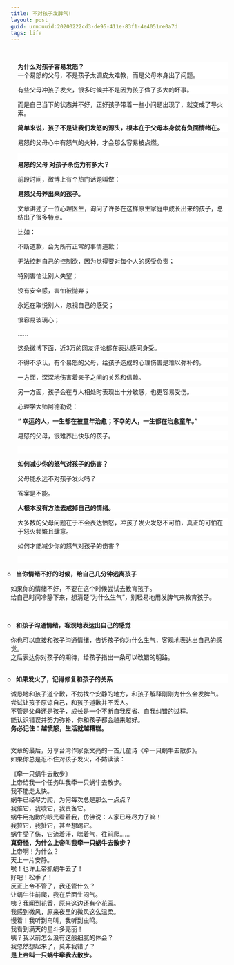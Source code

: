 ```yaml
---
title: 不对孩子发脾气!
layout: post
guid: urn:uuid:20200222cd3-de95-411e-83f1-4e4051re0a7d
tags: life 
---
```

<p>
	<br />
</p>
<p class="MsoNormal" style="margin-left:12.0pt;background:white;">
	<b>为什么对孩子容易发怒？</b><br />
<span>一个易怒的父母，不是孩子太调皮太难教，而是父母本身出了问题。</span>
</p>
<p class="MsoNormal" style="margin-left:12.0pt;background:white;">
	<span>有些父母冲孩子发火，很多时候并不是因为孩子做了多大的坏事。</span>
</p>
<p class="MsoNormal" style="margin-left:12.0pt;background:white;">
	而是自己当下的状态并不好，正好孩子带着一些小问题出现了，就变成了导火索。
</p>
<p class="MsoNormal" style="margin-left:12.0pt;background:white;">
	<b>简单来说，孩子不是让我们发怒的源头，根本在于父母本身就有负面情绪在。</b>
</p>
<p class="MsoNormal" style="margin-left:12.0pt;background:white;">
	<span>易怒的父母心中有怒气的火种，才会那么容易被点燃。</span>
</p>
<p class="MsoNormal" style="margin-left:12.0pt;background:white;">
	<br />
<b>易怒的父母</b><b> </b><b>对孩子杀伤力有多大？</b>
</p>
<p class="MsoNormal" style="margin-left:12.0pt;background:white;">
	<span>前段时间，微博上有个热门话题叫做：</span>
</p>
<p class="MsoNormal" style="margin-left:12.0pt;background:white;">
	<b>易怒父母养出来的孩子。</b>
</p>
<p class="MsoNormal" style="margin-left:12.0pt;background:white;">
	文章讲述了一位心理医生，询问了许多在这样原生家庭中成长出来的孩子，总结出了很多特点。
</p>
<p class="MsoNormal" style="margin-left:12.0pt;background:white;">
	比如：
</p>
<p class="MsoNormal" style="margin-left:12.0pt;background:white;">
	不断道歉，会为所有正常的事情道歉；
</p>
<p class="MsoNormal" style="margin-left:12.0pt;background:white;">
	无法控制自己的控制欲，因为觉得要对每个人的感受负责；
</p>
<p class="MsoNormal" style="margin-left:12.0pt;background:white;">
	特别害怕让别人失望；
</p>
<p class="MsoNormal" style="margin-left:12.0pt;background:white;">
	没有安全感，害怕被抛弃；
</p>
<p class="MsoNormal" style="margin-left:12.0pt;background:white;">
	永远在取悦别人，忽视自己的感受；
</p>
<p class="MsoNormal" style="margin-left:12.0pt;background:white;">
	很容易玻璃心；
</p>
<p class="MsoNormal" style="margin-left:12.0pt;background:white;">
	......
</p>
<p class="MsoNormal" style="margin-left:12.0pt;background:white;">
	这条微博下面，近3万的网友评论都在表达感同身受。
</p>
<p class="MsoNormal" style="margin-left:12.0pt;background:white;">
	<span>不得不承认，有个易怒的父母，给孩子造成的心理伤害是难以弥补的。</span>
</p>
<p class="MsoNormal" style="margin-left:12.0pt;background:white;">
	一方面，深深地伤害着亲子之间的关系和信赖。
</p>
<p class="MsoNormal" style="margin-left:12.0pt;background:white;">
	<span>另一方面，孩子会在与人相处时表现出十分敏感，也更容易受伤。</span>
</p>
<p class="MsoNormal" style="margin-left:12.0pt;background:white;">
	心理学大师阿德勒说：
</p>
<p class="MsoNormal" style="margin-left:12.0pt;background:white;">
	<b>“ 幸运的人，一生都在被童年治愈；不幸的人，一生都在治愈童年。”</b>
</p>
<p class="MsoNormal" style="margin-left:12.0pt;background:white;">
	<span>易怒的父母，很难养出快乐的孩子。</span>
</p>
<p class="MsoNormal" style="margin-left:12.0pt;background:white;">
	<br />
</p>
<p class="MsoNormal" style="margin-left:12.0pt;background:white;">
	<b>如何减少你的怒气对孩子的伤害？</b>
</p>
<p class="MsoNormal" style="margin-left:12.0pt;background:white;">
	父母能永远不对孩子发火吗？
</p>
<p class="MsoNormal" style="margin-left:12.0pt;background:white;">
	答案是不能。
</p>
<p class="MsoNormal" style="margin-left:12.0pt;background:white;">
	<b>人根本没有方法去戒掉自己的情绪。</b>
</p>
<p class="MsoNormal" style="margin-left:12.0pt;background:white;">
	大多数的父母问题在于不会表达愤怒，冲孩子发火发怒不可怕，真正的可怕在于怒火频繁且肆意。
</p>
<p class="MsoNormal" style="margin-left:12.0pt;background:white;">
	如何才能减少你的怒气对孩子的伤害？
</p>
<p class="MsoNormal" style="margin-left:12.0pt;background:white;">
	<br />
</p>
<p class="MsoNormal" style="margin-left:12.0pt;text-indent:-.25in;background:white;">
	o&nbsp;&nbsp; <b>当你情绪不好的时候，给自己几分钟远离孩子</b><b></b>
</p>
<p class="MsoNormal" align="left" style="text-align:left;">
	如果你的情绪不好，不要在这个时候尝试去教育孩子。<br />
给自己时间冷静下来，想清楚“为什么生气”，别轻易地用发脾气来教育孩子。
</p>
<p class="MsoNormal" align="left" style="text-align:left;">
	<br />
</p>
<p class="MsoNormal" style="margin-left:12.0pt;text-indent:-.25in;background:white;">
	o&nbsp;&nbsp; <b>和孩子沟通情绪，客观地表达出自己的感觉</b><b></b>
</p>
<p class="MsoNormal" align="left" style="text-align:left;">
	你也可以直接和孩子沟通情绪，告诉孩子你为什么生气，客观地表达出自己的感觉。<br />
之后表达你对孩子的期待，给孩子指出一条可以改错的明路。<br />
<b><br />
</b>
</p>
<p class="MsoNormal" style="margin-left:12.0pt;text-indent:-.25in;background:white;">
	o&nbsp;&nbsp; <b>如果发火了，记得修复和孩子的关系</b><b></b>
</p>
<p class="MsoNormal" align="left" style="text-align:left;">
	诚恳地和孩子道个歉，不妨找个安静的地方，和孩子解释刚刚为什么会发脾气。<br />
尝试让孩子原谅自己，和孩子道歉并不丢人。<br />
不管是父母还是孩子，成长是一个不断自我反省、自我纠错的过程。<br />
能认识错误并努力弥补，你和孩子都会越来越好。<br />
<b>务必记住：越愤怒，生活就越糟糕。</b><b></b>
</p>
<p class="MsoNormal" align="left" style="text-align:left;">
	<br />
文章的最后，分享台湾作家张文亮的一首儿童诗《牵一只蜗牛去散步》。<br />
如果你总是忍不住对孩子发火，不妨读读：
</p>
<p class="MsoNormal" align="left" style="text-align:left;">
	《牵一只蜗牛去散步》<br />
上帝给我一个任务叫我牵一只蜗牛去散步。<br />
我不能走太快。<br />
蜗牛已经尽力爬，为何每次总是那么一点点？<br />
我催它，我唬它，我责备它。<br />
蜗牛用抱歉的眼光看着我，仿佛说：人家已经尽力了嘛！<br />
我拉它，我扯它，甚至想踢它。<br />
蜗牛受了伤，它流着汗，喘着气，往前爬……<br />
<b>真奇怪，为什么上帝叫我牵一只蜗牛去散步？</b><br />
上帝啊！为什么？<br />
天上一片安静。<br />
唉！也许上帝抓蜗牛去了！<br />
好吧！松手了！<br />
反正上帝不管了，我还管什么？<br />
让蜗牛往前爬，我在后面生闷气。<br />
咦？我闻到花香，原来这边还有个花园。<br />
我感到微风，原来夜里的微风这么温柔。<br />
慢着！我听到鸟叫，我听到虫鸣。<br />
我看到满天的星斗多亮丽！<br />
咦？我以前怎么没有这般细腻的体会？<br />
我忽然想起来了，莫非我错了？<br />
<b>是上帝叫一只蜗牛牵我去散步。</b>
</p>

